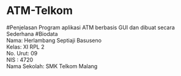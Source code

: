 # ATM-Telkom
#Penjelasan
Program aplikasi ATM berbasis GUI dan dibuat secara Sederhana
#Biodata<br>
Nama: Herlambang Septiaji Basuseno <br>
Kelas: XI RPL 2 <br>
No. Urut: 09 <br>
NIS : 4720 <br>
Nama Sekolah: SMK Telkom Malang <br>

